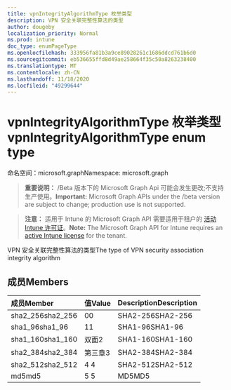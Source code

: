 ```yaml
---
title: vpnIntegrityAlgorithmType 枚举类型
description: VPN 安全关联完整性算法的类型
author: dougeby
localization_priority: Normal
ms.prod: intune
doc_type: enumPageType
ms.openlocfilehash: 333956fa81b3a9ce89028261c1686ddcd761b6d0
ms.sourcegitcommit: eb536655ffd8d49ae258664f35c50a8263238400
ms.translationtype: MT
ms.contentlocale: zh-CN
ms.lasthandoff: 11/18/2020
ms.locfileid: "49299644"
---
```

# <a name="vpnintegrityalgorithmtype-enum-type"></a><span data-ttu-id="6773e-103">vpnIntegrityAlgorithmType 枚举类型</span><span class="sxs-lookup"><span data-stu-id="6773e-103">vpnIntegrityAlgorithmType enum type</span></span>

<span data-ttu-id="6773e-104">命名空间：microsoft.graph</span><span class="sxs-lookup"><span data-stu-id="6773e-104">Namespace: microsoft.graph</span></span>

> <span data-ttu-id="6773e-105">**重要说明：** /Beta 版本下的 Microsoft Graph Api 可能会发生更改;不支持生产使用。</span><span class="sxs-lookup"><span data-stu-id="6773e-105">**Important:** Microsoft Graph APIs under the /beta version are subject to change; production use is not supported.</span></span>

> <span data-ttu-id="6773e-106">**注意：** 适用于 Intune 的 Microsoft Graph API 需要适用于租户的 [活动 Intune 许可证](https://go.microsoft.com/fwlink/?linkid=839381)。</span><span class="sxs-lookup"><span data-stu-id="6773e-106">**Note:** The Microsoft Graph API for Intune requires an [active Intune license](https://go.microsoft.com/fwlink/?linkid=839381) for the tenant.</span></span>

<span data-ttu-id="6773e-107">VPN 安全关联完整性算法的类型</span><span class="sxs-lookup"><span data-stu-id="6773e-107">The type of VPN security association integrity algorithm</span></span>

## <a name="members"></a><span data-ttu-id="6773e-108">成员</span><span class="sxs-lookup"><span data-stu-id="6773e-108">Members</span></span>
|<span data-ttu-id="6773e-109">成员</span><span class="sxs-lookup"><span data-stu-id="6773e-109">Member</span></span>|<span data-ttu-id="6773e-110">值</span><span class="sxs-lookup"><span data-stu-id="6773e-110">Value</span></span>|<span data-ttu-id="6773e-111">Description</span><span class="sxs-lookup"><span data-stu-id="6773e-111">Description</span></span>|
|:---|:---|:---|
|<span data-ttu-id="6773e-112">sha2_256</span><span class="sxs-lookup"><span data-stu-id="6773e-112">sha2_256</span></span>|<span data-ttu-id="6773e-113">0</span><span class="sxs-lookup"><span data-stu-id="6773e-113">0</span></span>|<span data-ttu-id="6773e-114">SHA2-256</span><span class="sxs-lookup"><span data-stu-id="6773e-114">SHA2-256</span></span>|
|<span data-ttu-id="6773e-115">sha1_96</span><span class="sxs-lookup"><span data-stu-id="6773e-115">sha1_96</span></span>|<span data-ttu-id="6773e-116">1</span><span class="sxs-lookup"><span data-stu-id="6773e-116">1</span></span>|<span data-ttu-id="6773e-117">SHA1-96</span><span class="sxs-lookup"><span data-stu-id="6773e-117">SHA1-96</span></span>|
|<span data-ttu-id="6773e-118">sha1_160</span><span class="sxs-lookup"><span data-stu-id="6773e-118">sha1_160</span></span>|<span data-ttu-id="6773e-119">双面</span><span class="sxs-lookup"><span data-stu-id="6773e-119">2</span></span>|<span data-ttu-id="6773e-120">SHA1-160</span><span class="sxs-lookup"><span data-stu-id="6773e-120">SHA1-160</span></span>|
|<span data-ttu-id="6773e-121">sha2_384</span><span class="sxs-lookup"><span data-stu-id="6773e-121">sha2_384</span></span>|<span data-ttu-id="6773e-122">第三章</span><span class="sxs-lookup"><span data-stu-id="6773e-122">3</span></span>|<span data-ttu-id="6773e-123">SHA2-384</span><span class="sxs-lookup"><span data-stu-id="6773e-123">SHA2-384</span></span>|
|<span data-ttu-id="6773e-124">sha2_512</span><span class="sxs-lookup"><span data-stu-id="6773e-124">sha2_512</span></span>|<span data-ttu-id="6773e-125">4 </span><span class="sxs-lookup"><span data-stu-id="6773e-125">4</span></span>|<span data-ttu-id="6773e-126">SHA2-512</span><span class="sxs-lookup"><span data-stu-id="6773e-126">SHA2-512</span></span>|
|<span data-ttu-id="6773e-127">md5</span><span class="sxs-lookup"><span data-stu-id="6773e-127">md5</span></span>|<span data-ttu-id="6773e-128">5 </span><span class="sxs-lookup"><span data-stu-id="6773e-128">5</span></span>|<span data-ttu-id="6773e-129">MD5</span><span class="sxs-lookup"><span data-stu-id="6773e-129">MD5</span></span>|




